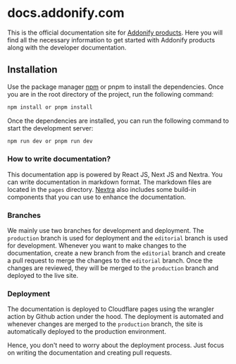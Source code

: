 # docs.addonify.com

This is the official documentation site for [Addonify products](https://docs.addonify.com/). Here you will find all the necessary information to get started with Addonify products along with the developer documentation. 

## Installation

Use the package manager [npm](https://www.npmjs.com/) or pnpm to install the dependencies. Once you are in the root directory of the project, run the following command:

```bash
npm install or pnpm install
```

Once the dependencies are installed, you can run the following command to start the development server:

```bash
npm run dev or pnpm run dev
```

### How to write documentation?

This documentation app is powered by React JS, Next JS and Nextra. You can write documentation in markdown format. The markdown files are located in the `pages` directory. [Nextra](https://nextra.site/docs) also includes some build-in components that you can use to enhance the documentation.

### Branches

We mainly use two branches for development and deployment. The `production` branch is used for deployment and the `editorial` branch is used for development. Whenever you want to make changes to the documentation, create a new branch from the `editorial` branch and create a pull request to merge the changes to the `editorial` branch. Once the changes are reviewed, they will be merged to the `production` branch and deployed to the live site.

### Deployment

The documentation is deployed to Cloudflare pages using the wrangler action by Github action under the hood. The deployment is automated and whenever changes are merged to the `production` branch, the site is automatically deployed to the production environment. 

Hence, you don't need to worry about the deployment process. Just focus on writing the documentation and creating pull requests.



